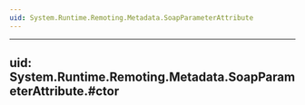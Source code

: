 ```yaml
---
uid: System.Runtime.Remoting.Metadata.SoapParameterAttribute
---
```


---
uid: System.Runtime.Remoting.Metadata.SoapParameterAttribute.#ctor
---
